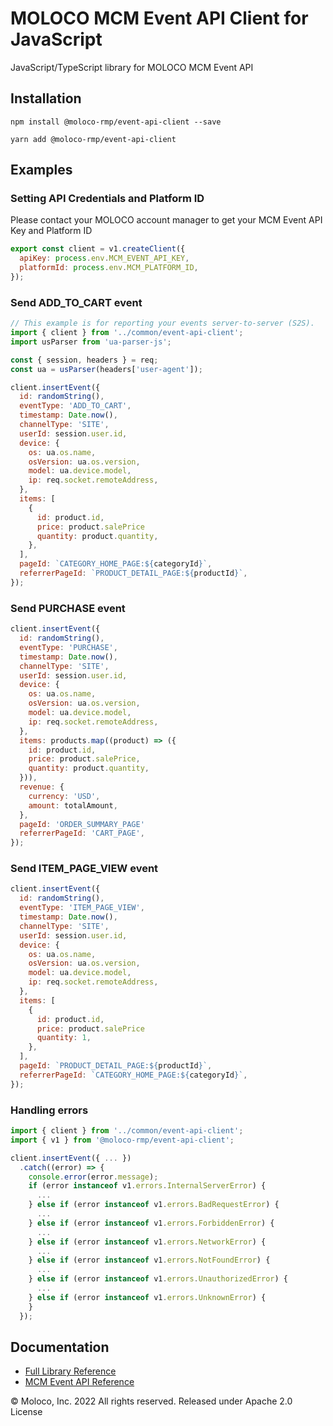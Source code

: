 # MOLOCO MCM Event API Client for JavaScript

JavaScript/TypeScript library for MOLOCO MCM Event API

## Installation

```shell
npm install @moloco-rmp/event-api-client --save
```

```shell
yarn add @moloco-rmp/event-api-client
```

## Examples

### Setting API Credentials and Platform ID

Please contact your MOLOCO account manager to get your MCM Event API Key and Platform ID

```javascript
export const client = v1.createClient({
  apiKey: process.env.MCM_EVENT_API_KEY,
  platformId: process.env.MCM_PLATFORM_ID,
});
```

### Send ADD_TO_CART event

```javascript
// This example is for reporting your events server-to-server (S2S).
import { client } from '../common/event-api-client';
import usParser from 'ua-parser-js';

const { session, headers } = req;
const ua = usParser(headers['user-agent']);

client.insertEvent({
  id: randomString(),
  eventType: 'ADD_TO_CART',
  timestamp: Date.now(),
  channelType: 'SITE',
  userId: session.user.id,
  device: {
    os: ua.os.name,
    osVersion: ua.os.version,
    model: ua.device.model,
    ip: req.socket.remoteAddress,
  },
  items: [
    {
      id: product.id,
      price: product.salePrice
      quantity: product.quantity,
    },
  ],
  pageId: `CATEGORY_HOME_PAGE:${categoryId}`,
  referrerPageId: `PRODUCT_DETAIL_PAGE:${productId}`,
});
```

### Send PURCHASE event

```javascript
client.insertEvent({
  id: randomString(),
  eventType: 'PURCHASE',
  timestamp: Date.now(),
  channelType: 'SITE',
  userId: session.user.id,
  device: {
    os: ua.os.name,
    osVersion: ua.os.version,
    model: ua.device.model,
    ip: req.socket.remoteAddress,
  },
  items: products.map((product) => ({
    id: product.id,
    price: product.salePrice,
    quantity: product.quantity,
  })),
  revenue: {
    currency: 'USD',
    amount: totalAmount,
  },
  pageId: 'ORDER_SUMMARY_PAGE'
  referrerPageId: 'CART_PAGE',
});
```

### Send ITEM_PAGE_VIEW event

```javascript
client.insertEvent({
  id: randomString(),
  eventType: 'ITEM_PAGE_VIEW',
  timestamp: Date.now(),
  channelType: 'SITE',
  userId: session.user.id,
  device: {
    os: ua.os.name,
    osVersion: ua.os.version,
    model: ua.device.model,
    ip: req.socket.remoteAddress,
  },
  items: [
    {
      id: product.id,
      price: product.salePrice
      quantity: 1,
    },
  ],
  pageId: `PRODUCT_DETAIL_PAGE:${productId}`,
  referrerPageId: `CATEGORY_HOME_PAGE:${categoryId}`,
});
```

### Handling errors

```javascript
import { client } from '../common/event-api-client';
import { v1 } from '@moloco-rmp/event-api-client';

client.insertEvent({ ... })
  .catch((error) => {
    console.error(error.message);
    if (error instanceof v1.errors.InternalServerError) {
      ...
    } else if (error instanceof v1.errors.BadRequestError) {
      ...
    } else if (error instanceof v1.errors.ForbiddenError) {
      ...
    } else if (error instanceof v1.errors.NetworkError) {
      ...
    } else if (error instanceof v1.errors.NotFoundError) {
      ...
    } else if (error instanceof v1.errors.UnauthorizedError) {
      ...
    } else if (error instanceof v1.errors.UnknownError) {
    }
  });
```

## Documentation

- [Full Library Reference](https://moloco-mcm.github.io/event-api-client-js)
- [MCM Event API Reference]([https://moloco-rmp.readme.io/reference](https://mcm-docs.moloco.com/reference/rmpeventapi_postuserevent))

© Moloco, Inc. 2022 All rights reserved. Released under Apache 2.0 License
